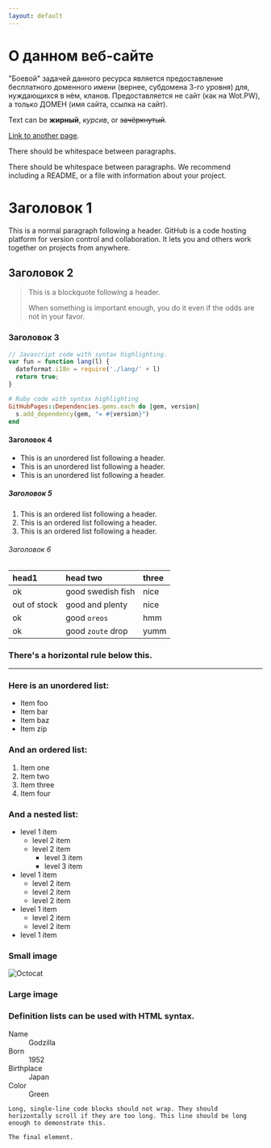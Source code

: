 ```yaml
---
layout: default
---
```


# О данном веб-сайте

"Боевой" задачей данного ресурса является предоставление бесплатного доменного имени (вернее, субдомена 3-го уровня) для, нуждающихся в нём, кланов. 
Предоставляется не сайт (как на Wot.PW), а только ДОМЕН (имя сайта, ссылка на сайт).

Text can be **жирный**, _курсив_, or ~~зачёркнутый~~.

[Link to another page](./another-page.html).

There should be whitespace between paragraphs.

There should be whitespace between paragraphs. We recommend including a README, or a file with information about your project.

# Заголовок 1

This is a normal paragraph following a header. GitHub is a code hosting platform for version control and collaboration. It lets you and others work together on projects from anywhere.

## Заголовок 2

> This is a blockquote following a header.
>
> When something is important enough, you do it even if the odds are not in your favor.

### Заголовок 3

```js
// Javascript code with syntax highlighting.
var fun = function lang(l) {
  dateformat.i18n = require('./lang/' + l)
  return true;
}
```

```ruby
# Ruby code with syntax highlighting
GitHubPages::Dependencies.gems.each do |gem, version|
  s.add_dependency(gem, "= #{version}")
end
```

#### Заголовок 4

*   This is an unordered list following a header.
*   This is an unordered list following a header.
*   This is an unordered list following a header.

##### Заголовок 5

1.  This is an ordered list following a header.
2.  This is an ordered list following a header.
3.  This is an ordered list following a header.

###### Заголовок 6

| head1        | head two          | three |
|:-------------|:------------------|:------|
| ok           | good swedish fish | nice  |
| out of stock | good and plenty   | nice  |
| ok           | good `oreos`      | hmm   |
| ok           | good `zoute` drop | yumm  |

### There's a horizontal rule below this.

* * *

### Here is an unordered list:

*   Item foo
*   Item bar
*   Item baz
*   Item zip

### And an ordered list:

1.  Item one
1.  Item two
1.  Item three
1.  Item four

### And a nested list:

- level 1 item
  - level 2 item
  - level 2 item
    - level 3 item
    - level 3 item
- level 1 item
  - level 2 item
  - level 2 item
  - level 2 item
- level 1 item
  - level 2 item
  - level 2 item
- level 1 item

### Small image

![Octocat](https://github.githubassets.com/images/icons/emoji/octocat.png)

### Large image


### Definition lists can be used with HTML syntax.

<dl>
<dt>Name</dt>
<dd>Godzilla</dd>
<dt>Born</dt>
<dd>1952</dd>
<dt>Birthplace</dt>
<dd>Japan</dd>
<dt>Color</dt>
<dd>Green</dd>
</dl>

```
Long, single-line code blocks should not wrap. They should horizontally scroll if they are too long. This line should be long enough to demonstrate this.
```

```
The final element.
```
